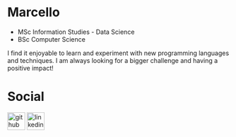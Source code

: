 # Marcello
- MSc Information Studies - Data Science
- BSc Computer Science

I find it enjoyable to learn and experiment with new programming languages and techniques. I am always looking for a bigger challenge and having a positive impact! 

# Social

[<img src='https://cdn.jsdelivr.net/npm/simple-icons@3.0.1/icons/github.svg' alt='github' height='40'>](https://github.com/Marcello1099)  [<img src='https://cdn.jsdelivr.net/npm/simple-icons@3.0.1/icons/linkedin.svg' alt='linkedin' height='40'>](https://www.linkedin.com/in/marcello-mariani-m/)  
